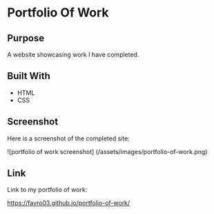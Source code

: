# Portfolio Of Work

## Purpose
A website showcasing work I have completed.

## Built With
* HTML
* CSS

## Screenshot
Here is a screenshot of the completed site:

![portfolio of work screenshot] (/assets/images/portfolio-of-work.png)

## Link
Link to my portfolio of work:

https://favro03.github.io/portfolio-of-work/

